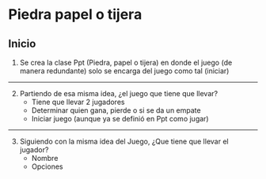 # Piedra papel o tijera

## Inicio

1. Se crea la clase Ppt (Piedra, papel o tijera) en donde el juego (de manera redundante) solo se encarga del juego como tal (iniciar)

---

2. Partiendo de esa misma idea, ¿el juego que tiene que llevar?
   - Tiene que llevar 2 jugadores
   - Determinar quien gana, pierde o si se da un empate
   - Iniciar juego (aunque ya se definió en Ppt como jugar)

---

3.  Siguiendo con la misma idea del Juego, ¿Que tiene que llevar el jugador?
    - Nombre
    - Opciones
